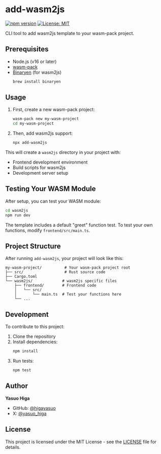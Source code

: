 # add-wasm2js

[![npm version](https://badge.fury.io/js/add-wasm2js.svg)](https://badge.fury.io/js/add-wasm2js)
[![License: MIT](https://img.shields.io/badge/License-MIT-yellow.svg)](https://opensource.org/licenses/MIT)

CLI tool to add wasm2js template to your wasm-pack project.

## Prerequisites

- Node.js (v16 or later)
- [wasm-pack](https://rustwasm.github.io/wasm-pack/installer/)
- [Binaryen](https://github.com/WebAssembly/binaryen) (for wasm2js)
  ```bash
  brew install binaryen
  ```

## Usage

1. First, create a new wasm-pack project:

   ```bash
   wasm-pack new my-wasm-project
   cd my-wasm-project
   ```

2. Then, add wasm2js support:
   ```bash
   npx add-wasm2js
   ```

This will create a `wasm2js` directory in your project with:

- Frontend development environment
- Build scripts for wasm2js
- Development server setup

## Testing Your WASM Module

After setup, you can test your WASM module:

```bash
cd wasm2js
npm run dev
```

The template includes a default "greet" function test. To test your own functions, modify `frontend/src/main.ts`.

## Project Structure

After running `add-wasm2js`, your project will look like this:

```
my-wasm-project/          # Your wasm-pack project root
├── src/                  # Rust source code
├── Cargo.toml
└── wasm2js/             # wasm2js specific files
    ├── frontend/        # Frontend code
    │   └── src/
    │       └── main.ts  # Test your functions here
    └── ...
```

## Development

To contribute to this project:

1. Clone the repository
2. Install dependencies:
   ```bash
   npm install
   ```
3. Run tests:
   ```bash
   npm test
   ```

## Author

**Yasuo Higa**

- GitHub: [@higayasuo](https://github.com/higayasuo)
- X: [@yasuo_higa](https://x.com/yasuo_higa)

## License

This project is licensed under the MIT License - see the [LICENSE](LICENSE) file for details.
